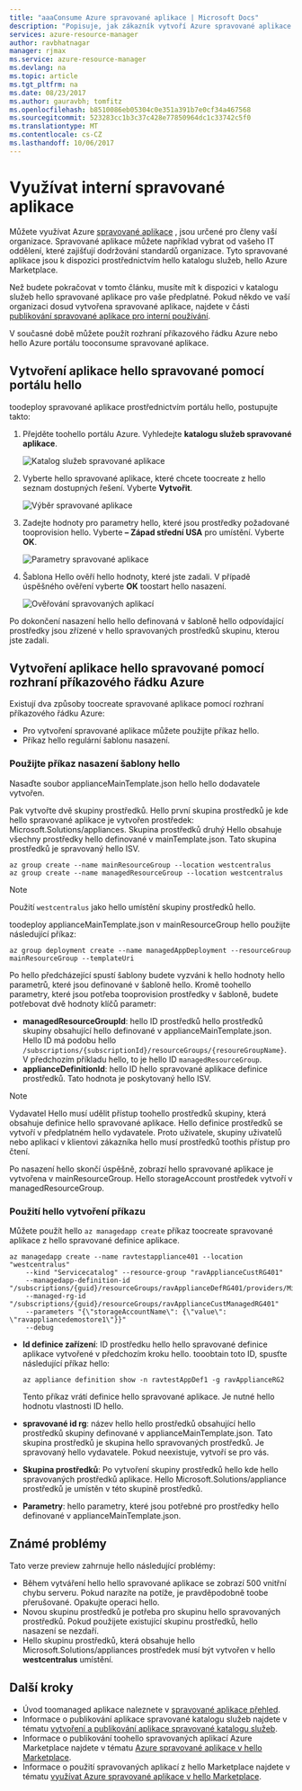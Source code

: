 ```yaml
---
title: "aaaConsume Azure spravované aplikace | Microsoft Docs"
description: "Popisuje, jak zákazník vytvoří Azure spravované aplikace z publikovaných souborů."
services: azure-resource-manager
author: ravbhatnagar
manager: rjmax
ms.service: azure-resource-manager
ms.devlang: na
ms.topic: article
ms.tgt_pltfrm: na
ms.date: 08/23/2017
ms.author: gauravbh; tomfitz
ms.openlocfilehash: b8510086eb05304c0e351a391b7e0cf34a467568
ms.sourcegitcommit: 523283cc1b3c37c428e77850964dc1c33742c5f0
ms.translationtype: MT
ms.contentlocale: cs-CZ
ms.lasthandoff: 10/06/2017
---
```

# <a name="consume-an-internal-managed-application"></a>Využívat interní spravované aplikace

Můžete využívat Azure [spravované aplikace](managed-application-overview.md) , jsou určené pro členy vaší organizace. Spravované aplikace můžete například vybrat od vašeho IT oddělení, které zajišťují dodržování standardů organizace. Tyto spravované aplikace jsou k dispozici prostřednictvím hello katalogu služeb, hello Azure Marketplace.

Než budete pokračovat v tomto článku, musíte mít k dispozici v katalogu služeb hello spravované aplikace pro vaše předplatné. Pokud někdo ve vaší organizaci dosud vytvořena spravované aplikace, najdete v části [publikování spravované aplikace pro interní používání](managed-application-publishing.md).

V současné době můžete použít rozhraní příkazového řádku Azure nebo hello Azure portálu tooconsume spravované aplikace.

## <a name="create-hello-managed-application-by-using-hello-portal"></a>Vytvoření aplikace hello spravované pomocí portálu hello

toodeploy spravované aplikace prostřednictvím portálu hello, postupujte takto:

1. Přejděte toohello portálu Azure. Vyhledejte **katalogu služeb spravované aplikace**.

   ![Katalog služeb spravované aplikace](./media/managed-application-consumption/create-service-catalog-managed-application.png)

1. Vyberte hello spravované aplikace, které chcete toocreate z hello seznam dostupných řešení. Vyberte **Vytvořit**.

   ![Výběr spravované aplikace](./media/managed-application-consumption/select-offer.png)

1. Zadejte hodnoty pro parametry hello, které jsou prostředky požadované tooprovision hello. Vyberte **– Západ střední USA** pro umístění. Vyberte **OK**.

   ![Parametry spravované aplikace](./media/managed-application-consumption/input-parameters.png)

1. Šablona Hello ověří hello hodnoty, které jste zadali. V případě úspěšného ověření vyberte **OK** toostart hello nasazení.

   ![Ověřování spravovaných aplikací](./media/managed-application-consumption/validation.png)

Po dokončení nasazení hello hello definovaná v šabloně hello odpovídající prostředky jsou zřízené v hello spravovaných prostředků skupinu, kterou jste zadali.

## <a name="create-hello-managed-application-by-using-azure-cli"></a>Vytvoření aplikace hello spravované pomocí rozhraní příkazového řádku Azure

Existují dva způsoby toocreate spravované aplikace pomocí rozhraní příkazového řádku Azure:

* Pro vytvoření spravované aplikace můžete použijte příkaz hello.
* Příkaz hello regulární šablonu nasazení.

### <a name="use-hello-template-deployment-command"></a>Použijte příkaz nasazení šablony hello

Nasaďte soubor applianceMainTemplate.json hello hello dodavatele vytvořen.

Pak vytvořte dvě skupiny prostředků. Hello první skupina prostředků je kde hello spravované aplikace je vytvořen prostředek: Microsoft.Solutions/appliances. Skupina prostředků druhý Hello obsahuje všechny prostředky hello definované v mainTemplate.json. Tato skupina prostředků je spravovaný hello ISV.

```azurecli
az group create --name mainResourceGroup --location westcentralus
az group create --name managedResourceGroup --location westcentralus
```

> [!NOTE]
> Použití `westcentralus` jako hello umístění skupiny prostředků hello.
>

toodeploy applianceMainTemplate.json v mainResourceGroup hello použijte následující příkaz:

```azurecli
az group deployment create --name managedAppDeployment --resourceGroup mainResourceGroup --templateUri
```

Po hello předcházející spustí šablony budete vyzváni k hello hodnoty hello parametrů, které jsou definované v šabloně hello. Kromě toohello parametry, které jsou potřeba tooprovision prostředky v šabloně, budete potřebovat dvě hodnoty klíčů parametr:

- **managedResourceGroupId**: hello ID prostředků hello prostředků skupiny obsahující hello definované v applianceMainTemplate.json. Hello ID má podobu hello `/subscriptions/{subscriptionId}/resourceGroups/{resoureGroupName}`. V předchozím příkladu hello, to je hello ID `managedResourceGroup`.
- **applianceDefinitionId**: hello ID hello spravované aplikace definice prostředků. Tato hodnota je poskytovaný hello ISV.

> [!NOTE]
> Vydavatel Hello musí udělit přístup toohello prostředků skupiny, která obsahuje definice hello spravované aplikace. Hello definice prostředků se vytvoří v předplatném hello vydavatele. Proto uživatele, skupiny uživatelů nebo aplikací v klientovi zákazníka hello musí prostředků toothis přístup pro čtení.

Po nasazení hello skončí úspěšně, zobrazí hello spravované aplikace je vytvořena v mainResourceGroup. Hello storageAccount prostředek vytvoří v managedResourceGroup.

### <a name="use-hello-create-command"></a>Použití hello vytvoření příkazu

Můžete použít hello `az managedapp create` příkaz toocreate spravované aplikace z hello spravované definice aplikace.

```azurecli
az managedapp create --name ravtestappliance401 --location "westcentralus"
    --kind "Servicecatalog" --resource-group "ravApplianceCustRG401"
    --managedapp-definition-id "/subscriptions/{guid}/resourceGroups/ravApplianceDefRG401/providers/Microsoft.Solutions/applianceDefinitions/ravtestAppDef401"
    --managed-rg-id "/subscriptions/{guid}/resourceGroups/ravApplianceCustManagedRG401"
    --parameters "{\"storageAccountName\": {\"value\": \"ravappliancedemostore1\"}}"
    --debug
```

* **Id definice zařízení**: ID prostředku hello hello spravované definice aplikace vytvořené v předchozím kroku hello. tooobtain toto ID, spusťte následující příkaz hello:

  ```azurecli
  az appliance definition show -n ravtestAppDef1 -g ravApplianceRG2
  ```

  Tento příkaz vrátí definice hello spravované aplikace. Je nutné hello hodnotu vlastnosti ID hello.

* **spravované id rg**: název hello hello prostředků obsahující hello prostředků skupiny definované v applianceMainTemplate.json. Tato skupina prostředků je skupina hello spravovaných prostředků. Je spravovaný hello vydavatele. Pokud neexistuje, vytvoří se pro vás.
* **Skupina prostředků**: Po vytvoření skupiny prostředků hello kde hello spravovaných prostředků aplikace. Hello Microsoft.Solutions/appliance prostředků je umístěn v této skupině prostředků.
* **Parametry**: hello parametry, které jsou potřebné pro prostředky hello definované v applianceMainTemplate.json.

## <a name="known-issues"></a>Známé problémy

Tato verze preview zahrnuje hello následující problémy:

* Během vytváření hello hello spravované aplikace se zobrazí 500 vnitřní chybu serveru. Pokud narazíte na potíže, je pravděpodobně toobe přerušované. Opakujte operaci hello.
* Novou skupinu prostředků je potřeba pro skupinu hello spravovaných prostředků. Pokud použijete existující skupinu prostředků, hello nasazení se nezdaří.
* Hello skupinu prostředků, která obsahuje hello Microsoft.Solutions/appliances prostředek musí být vytvořen v hello **westcentralus** umístění.

## <a name="next-steps"></a>Další kroky

* Úvod toomanaged aplikace naleznete v [spravované aplikace přehled](managed-application-overview.md).
* Informace o publikování aplikace spravované katalogu služeb najdete v tématu [vytvoření a publikování aplikace spravované katalogu služeb](managed-application-publishing.md).
* Informace o publikování toohello spravovaných aplikací Azure Marketplace najdete v tématu [Azure spravované aplikace v hello Marketplace](managed-application-author-marketplace.md).
* Informace o použití spravovaných aplikací z hello Marketplace najdete v tématu [využívat Azure spravované aplikace v hello Marketplace](managed-application-consume-marketplace.md).
